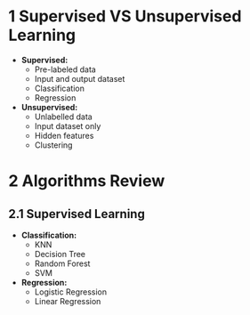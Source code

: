 # 1 Supervised VS Unsupervised Learning
- **Supervised:**
	- Pre-labeled data
	- Input and output dataset
	- Classification
	- Regression
- **Unsupervised:**
	- Unlabelled data
	- Input dataset only
	- Hidden features
	- Clustering
# 2 Algorithms Review
## 2.1 Supervised Learning
- **Classification:** 
	- KNN
	- Decision Tree
	- Random Forest
	- SVM
- **Regression:**
	- Logistic Regression
	- Linear Regression